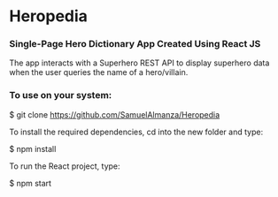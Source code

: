 # Heropedia

### Single-Page Hero Dictionary App Created Using React JS

The app interacts with a Superhero REST API to display superhero data when the user queries the name of a hero/villain.

### To use on your system: 

$ git clone https://github.com/SamuelAlmanza/Heropedia

To install the required dependencies, cd into the new folder and type:

$ npm install

To run the React project, type: 

$ npm start
